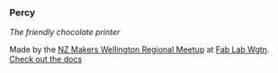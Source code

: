 ### Percy  
_The friendly chocolate printer_  

Made by the [NZ Makers Wellington Regional Meetup](http://www.meetup.com/makersnz-wgtn/) at [Fab Lab Wgtn](http://fablabwgtn.co.nz).  
[Check out the docs](https://fablabwgtn.github.io/Percy/)
